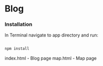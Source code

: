 # Blog

### Installation

In Terminal navigate to app directory and run:

```sh

npm install

```

index.html - Blog page
map.html - Map page